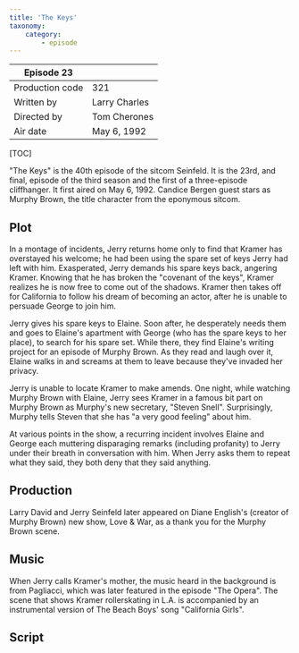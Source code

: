 ```yaml
---
title: 'The Keys'
taxonomy:
    category:
        - episode
---
```


| Episode 23 | |
|-----------------|--------------------------------|
| Production code | 321                            |
| Written by      | Larry Charles |
| Directed by     | Tom Cherones                   |
| Air date        | May 6, 1992             |

[TOC]

"The Keys" is the 40th episode of the sitcom Seinfeld. It is the 23rd, and final, episode of the third season and the first of a three-episode cliffhanger. It first aired on May 6, 1992. Candice Bergen guest stars as Murphy Brown, the title character from the eponymous sitcom.

## Plot

In a montage of incidents, Jerry returns home only to find that Kramer has overstayed his welcome; he had been using the spare set of keys Jerry had left with him. Exasperated, Jerry demands his spare keys back, angering Kramer. Knowing that he has broken the "covenant of the keys", Kramer realizes he is now free to come out of the shadows. Kramer then takes off for California to follow his dream of becoming an actor, after he is unable to persuade George to join him.

Jerry gives his spare keys to Elaine. Soon after, he desperately needs them and goes to Elaine's apartment with George (who has the spare keys to her place), to search for his spare set. While there, they find Elaine's writing project for an episode of Murphy Brown. As they read and laugh over it, Elaine walks in and screams at them to leave because they've invaded her privacy.

Jerry is unable to locate Kramer to make amends. One night, while watching Murphy Brown with Elaine, Jerry sees Kramer in a famous bit part on Murphy Brown as Murphy's new secretary, "Steven Snell". Surprisingly, Murphy tells Steven that she has "a very good feeling" about him.

At various points in the show, a recurring incident involves Elaine and George each muttering disparaging remarks (including profanity) to Jerry under their breath in conversation with him. When Jerry asks them to repeat what they said, they both deny that they said anything.

## Production

Larry David and Jerry Seinfeld later appeared on Diane English's (creator of Murphy Brown) new show, Love & War, as a thank you for the Murphy Brown scene.

## Music

When Jerry calls Kramer's mother, the music heard in the background is from Pagliacci, which was later featured in the episode "The Opera". The scene that shows Kramer rollerskating in L.A. is accompanied by an instrumental version of The Beach Boys' song "California Girls".

## Script
